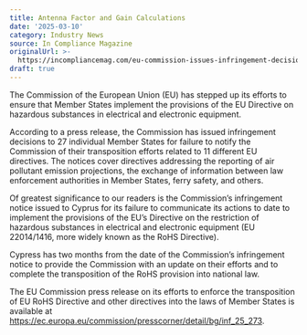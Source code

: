 ```yaml
---
title: Antenna Factor and Gain Calculations
date: '2025-03-10'
category: Industry News
source: In Compliance Magazine
originalUrl: >-
  https://incompliancemag.com/eu-commission-issues-infringement-decision-on-failure-to-transpose-eu-rohs/
draft: true
---
```

The Commission of the European Union (EU) has stepped up its efforts to ensure that Member States implement the provisions of the EU Directive on hazardous substances in electrical and electronic equipment.

According to a press release, the Commission has issued infringement decisions to 27 individual Member States for failure to notify the Commission of their transposition efforts related to 11 different EU directives. The notices cover directives addressing the reporting of air pollutant emission projections, the exchange of information between law enforcement authorities in Member States, ferry safety, and others.

Of greatest significance to our readers is the Commission’s infringement notice issued to Cyprus for its failure to communicate its actions to date to implement the provisions of the EU’s Directive on the restriction of hazardous substances in electrical and electronic equipment (EU 22014/1416, more widely known as the RoHS Directive).

Cypress has two months from the date of the Commission’s infringement notice to provide the Commission with an update on their efforts and to complete the transposition of the RoHS provision into national law.

The EU Commission press release on its efforts to enforce the transposition of EU RoHS Directive and other directives into the laws of Member States is available at https://ec.europa.eu/commission/presscorner/detail/bg/inf_25_273.
